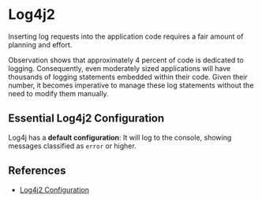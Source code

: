 # Log4j2

Inserting log requests into the application code requires a fair amount of planning and effort. 

Observation shows that approximately 4 percent of code is dedicated to logging. Consequently, even 
moderately sized applications will have thousands of logging statements embedded within their code. 
Given their number, it becomes imperative to manage these log statements without the need to modify 
them manually.

## Essential Log4j2 Configuration

Log4j has a **default configuration**: It will log to the console, showing messages classified as 
`error` or higher.


## References

* [Log4j2 Configuration](https://logging.apache.org/log4j/2.x/manual/configuration.html)

